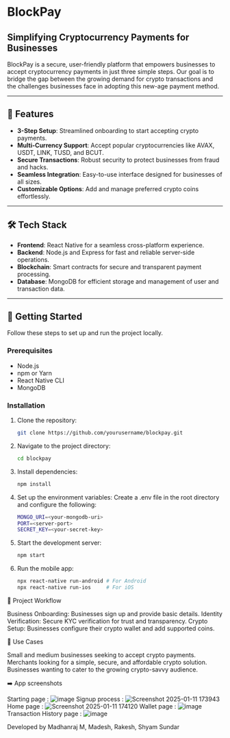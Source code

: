 # BlockPay

## Simplifying Cryptocurrency Payments for Businesses

BlockPay is a secure, user-friendly platform that empowers businesses to accept cryptocurrency payments in just three simple steps. Our goal is to bridge the gap between the growing demand for crypto transactions and the challenges businesses face in adopting this new-age payment method.

---

## 🚀 Features

- **3-Step Setup**: Streamlined onboarding to start accepting crypto payments.
- **Multi-Currency Support**: Accept popular cryptocurrencies like AVAX, USDT, LINK, TUSD, and BCUT.
- **Secure Transactions**: Robust security to protect businesses from fraud and hacks.
- **Seamless Integration**: Easy-to-use interface designed for businesses of all sizes.
- **Customizable Options**: Add and manage preferred crypto coins effortlessly.

---

## 🛠️ Tech Stack

- **Frontend**: React Native for a seamless cross-platform experience.
- **Backend**: Node.js and Express for fast and reliable server-side operations.
- **Blockchain**: Smart contracts for secure and transparent payment processing.
- **Database**: MongoDB for efficient storage and management of user and transaction data.

---

## 📖 Getting Started

Follow these steps to set up and run the project locally.

### Prerequisites

- Node.js
- npm or Yarn
- React Native CLI
- MongoDB

### Installation

1. Clone the repository:
   ```bash
   git clone https://github.com/yourusername/blockpay.git
2. Navigate to the project directory:
   ```bash
   cd blockpay

3. Install dependencies:
   ```bash
   npm install
   
4. Set up the environment variables: Create a .env file in the root directory and configure the following:
   ```bash
   MONGO_URI=<your-mongodb-uri>
   PORT=<server-port>
   SECRET_KEY=<your-secret-key>

5. Start the development server:
   ```bash
   npm start
   
6. Run the mobile app:
   ```bash
   npx react-native run-android # For Android
   npx react-native run-ios     # For iOS
   
📄 Project Workflow

Business Onboarding: Businesses sign up and provide basic details.
Identity Verification: Secure KYC verification for trust and transparency.
Crypto Setup: Businesses configure their crypto wallet and add supported coins.

🎯 Use Cases

Small and medium businesses seeking to accept crypto payments.
Merchants looking for a simple, secure, and affordable crypto solution.
Businesses wanting to cater to the growing crypto-savvy audience.

➡️ App screenshots

Starting page : 
![image](https://github.com/user-attachments/assets/ea9a872c-97cb-4e77-bca3-79ca66b674f4)
Signup process : ![Screenshot 2025-01-11 173943](https://github.com/user-attachments/assets/b651cc22-efe5-4d81-8a83-8f90cd649fad)
Home page : ![Screenshot 2025-01-11 174120](https://github.com/user-attachments/assets/a003d66a-1cb5-4ccb-9d39-4443882289a3)
Wallet page : ![image](https://github.com/user-attachments/assets/05c868ae-8a19-4d74-971b-fa15f39b2a06)
Transaction History page : ![image](https://github.com/user-attachments/assets/b8c0dab4-a2b1-4a53-b308-edba66b8edaf)




Developed by Madhanraj M, Madesh, Rakesh, Shyam Sundar
